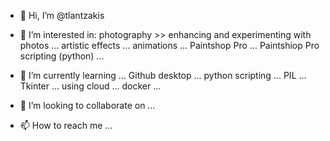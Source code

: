 - 👋 Hi, I’m @tlantzakis
- 👀 I’m interested in:
  photography >>
   enhancing and experimenting with photos ... 
      artistic effects ...
      animations ...
      Paintshop Pro ... 
      Paintshiop Pro scripting (python) ... 
- 🌱 I’m currently learning ...
  Github desktop ... 
  python scripting ... 
    PIL ...
    Tkinter ...
  using cloud ... 
  docker ...
  
- 💞️ I’m looking to collaborate on ...
- 📫 How to reach me ...

<!---
tlantzakis/tlantzakis is a ✨ special ✨ repository because its `README.md` (this file) appears on your GitHub profile.
You can click the Preview link to take a look at your changes.
--->
